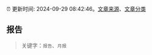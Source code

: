 :alarm_clock: 更新时间: 2024-09-29 08:42:46。[文章来源](/README.md)、[文章分类](/TAGS.md)

## 报告


> 关键字：`报告`、`月报`



